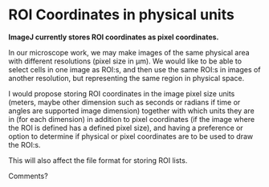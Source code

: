 # ROI Coordinates in physical units

**ImageJ currently stores ROI coordinates as pixel coordinates.**

In our microscope work, we may make images of the same physical area
with different resolutions (pixel size in μm). We would like to be able
to select cells in one image as ROI:s, and then use the same ROI:s in
images of another resolution, but representing the same region in
physical space.

I would propose storing ROI coordinates in the image pixel size units
(meters, maybe other dimension such as seconds or radians if time or
angles are supported image dimension) together with which units they are
in (for each dimension) in addition to pixel coordinates (if the image
where the ROI is defined has a defined pixel size), and having a
preference or option to determine if physical or pixel coordinates are
to be used to draw the ROI:s.

This will also affect the file format for storing ROI lists.

Comments?
